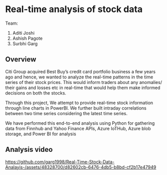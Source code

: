 # Real-time analysis of stock data

Team:
1. Aditi Joshi
2. Ashish Pagote
3. Surbhi Garg


## Overview
Citi Group acquired Best Buy’s credit card portfolio business a few years ago and hence, we wanted to analyze the real-time patterns in the time series of their stock prices. This would inform traders about any anomalies/ their gains and losses etc in real-time that would help them make informed decisions on both the stocks.

Through this project, We attempt to provide real-time stock information through line charts in PowerBI. We further built intraday correlations between two time series considering the latest time series.

We have performed this end-to-end analysis using Python for gathering data from Finnhub and Yahoo Finance APIs, Azure IoTHub, Azure blob storage, and Power BI for analysis


## Analysis video
https://github.com/garg1998/Real-Time-Stock-Data-Analayis-/assets/48328700/d82602cb-6476-4db5-b8bd-cf2b17e47949
